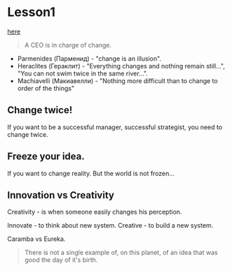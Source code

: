 # Lesson1

[here](https://www.coursera.org/learn/management-philosophy/lecture/ZVeCr/change-parmenides-or-heraclites)

> A CEO is in charge of change.

* Parmenides (Парменид) - "change is an illusion".
* Heraclites (Гераклит) - "Everything changes and nothing remain still...", "You can not swim twice in the same river...".
* Machiavelli (Макиавелли) - "Nothing more difficult than to change to order of the things"

## Change twice!
If you want to be a successful manager, successful strategist, you need to change twice.

## Freeze your idea. 
If you want to change reality. But the world is not frozen...

## Innovation vs Creativity
Creativity - is when someone easily changes his perception.

Innovate - to think about new system.
Creative - to build a new system.

Caramba vs Eureka.

> There is not a single example of, on this planet, of an idea that was good the day of it's birth.

## 


